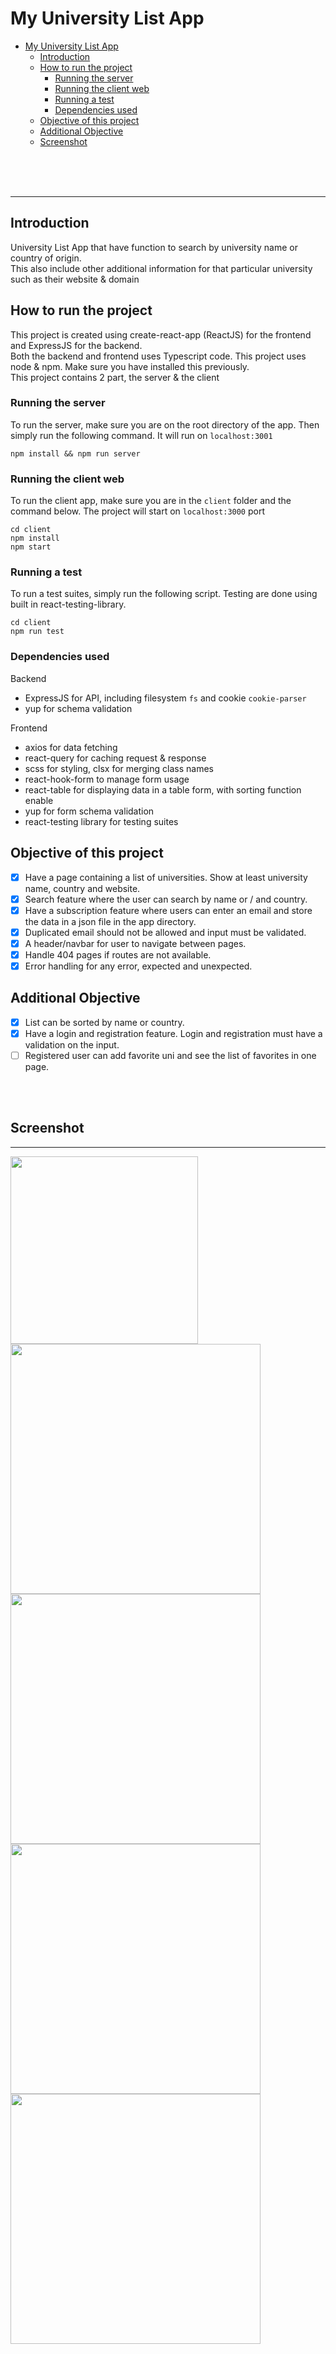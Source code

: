 # My University List App

- [My University List App](#my-university-list-app)
  - [Introduction](#introduction)
  - [How to run the project](#how-to-run-the-project)
    - [Running the server](#running-the-server)
    - [Running the client web](#running-the-client-web)
    - [Running a test](#running-a-test)
    - [Dependencies used](#dependencies-used)
  - [Objective of this project](#objective-of-this-project)
  - [Additional Objective](#additional-objective)
  - [Screenshot](#screenshot)

<br />
<br />
<br />

---

## Introduction

University List App that have function to search by university name or country of origin. \
This also include other additional information for that particular university such as their website & domain

## How to run the project

This project is created using create-react-app (ReactJS) for the frontend and ExpressJS for the backend. \
Both the backend and frontend uses Typescript code.
This project uses node & npm. Make sure you have installed this previously. \
This project contains 2 part, the server & the client

### Running the server

To run the server, make sure you are on the root directory of the app. Then simply run the following command. It will run on `localhost:3001`

```
npm install && npm run server
```

### Running the client web

To run the client app, make sure you are in the `client` folder and the command below. The project will start on `localhost:3000` port

```
cd client
npm install
npm start
```

### Running a test

To run a test suites, simply run the following script. Testing are done using built in react-testing-library.

```
cd client
npm run test
```

### Dependencies used

Backend

- ExpressJS for API, including filesystem `fs` and cookie `cookie-parser`
- yup for schema validation

Frontend

- axios for data fetching
- react-query for caching request & response
- scss for styling, clsx for merging class names
- react-hook-form to manage form usage
- react-table for displaying data in a table form, with sorting function enable
- yup for form schema validation
- react-testing library for testing suites

## Objective of this project

- [x] Have a page containing a list of universities. Show at least university name, country and website.
- [x] Search feature where the user can search by name or / and country.
- [x] Have a subscription feature where users can enter an email and store the data in a json file in the app directory.
- [x] Duplicated email should not be allowed and input must be validated.
- [x] A header/navbar for user to navigate between pages.
- [x] Handle 404 pages if routes are not available.
- [x] Error handling for any error, expected and unexpected.

## Additional Objective

- [x] List can be sorted by name or country.
- [x] Have a login and registration feature. Login and registration must have a validation on the input.
- [ ] Registered user can add favorite uni and see the list of favorites in one page.

<br />
<br />

## Screenshot

---

<img src="../my-university-app/screenshot/MobilePages.png" width="300" />

<img src="../my-university-app/screenshot/LandingPage.png" width="400" />

<img src="../my-university-app/screenshot/LandingPage_with_table.png" width="400" />

<img src="../my-university-app/screenshot/LoginPage.png" width="400" />

<img src="../my-university-app/screenshot/ProfilePage.png" width="400" />
